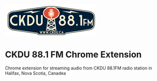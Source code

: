 ![alt CKDU 88.1 FM](logo.png)

# CKDU 88.1 FM Chrome Extension

Chrome extension for streaming audio from CKDU 88.1FM radio station in Halifax, Nova Scotia, Canadea

